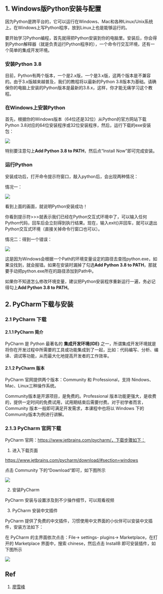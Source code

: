 ##  1. Windows版Python安装与配置    


因为Python是跨平台的，它可以运行在Windows、Mac和各种Linux/Unix系统上。在Windows上写Python程序，放到Linux上也是能够运行的。

要开始学习Python编程，首先就得把Python安装到你的电脑里。安装后，你会得到Python解释器（就是负责运行Python程序的），一个命令行交互环境，还有一个简单的集成开发环境。

### 安装Python 3.8
目前，Python有两个版本，一个是2.x版，一个是3.x版，这两个版本是不兼容的。由于3.x版越来越普及，我们的教程将以最新的Python 3.8版本为基础。请确保你的电脑上安装的Python版本是最新的3.8.x，这样，你才能无痛学习这个教程。


###  在Windows上安装Python
首先，根据你的Windows版本（64位还是32位）从Python的官方网站下载Python 3.8对应的64位安装程序或32位安装程序，然后，运行下载的exe安装包：   

![](https://ipic101-1253790954.cos.ap-beijing.myqcloud.com/2022-10-16-l.png)

特别要注意勾上**Add Python 3.8 to PATH**，然后点“Install Now”即可完成安装。  

###  运行Python
安装成功后，打开命令提示符窗口，敲入python后，会出现两种情况：

情况一：    

![](https://ipic101-1253790954.cos.ap-beijing.myqcloud.com/2022-10-16-Snip20221016_23.png)


看到上面的画面，就说明Python安装成功！

你看到提示符>>>就表示我们已经在Python交互式环境中了，可以输入任何Python代码，回车后会立刻得到执行结果。现在，输入exit()并回车，就可以退出Python交互式环境（直接关掉命令行窗口也可以）。

情况二：得到一个错误：  

![](https://ipic101-1253790954.cos.ap-beijing.myqcloud.com/2022-10-16-111040.jpg)  

这是因为Windows会根据一个Path的环境变量设定的路径去查找python.exe，如果没找到，就会报错。如果在安装时漏掉了勾选**Add Python 3.8 to PATH**，那就要手动把python.exe所在的路径添加到Path中。

如果你不知道怎么修改环境变量，建议把Python安装程序重新运行一遍，务必记得勾上**Add Python 3.8 to PATH**。  


##  2. PyCharm下载与安装  


###  2.1  PyCharm 下载

####  2.1.1  PyCharm 简介

PyCharm 是 Python 最著名的  **集成开发环境(IDE)**  之一，所谓集成开发环境就是将你在开发过程中所需要的工具或功能集成到了一起，比如：代码编写、分析、编译、调试等功能，从而最大化地提高开发者的工作效率。

####  2.1.2 PyCharm 版本

PyCharm 官网提供两个版本：Community 和 Professional，支持 Nindows、Mac、Linux三种操作系统。

Community版本是开源项目，是免费的。Professional 版本功能更强大，是收费的，提供一定时间的免费试用，试用期结束后需要付费。对于初学者而言，Community 版本一般即可满足开发需求，本课程中也将以 Windows 下的 Community版本为例进行讲解。

###  2.1.3 PyCharm 官网下载

PyCharm 官网：https://www.jetbrains.com/pycharm/，下载步骤如下：   

1. 进入下载页面

https://www.jetbrains.com/pycharm/download/#section=windows   

点击 Community 下的“Download“即可，如下图所示    

![](https://ipic101-1253790954.cos.ap-beijing.myqcloud.com/2022-10-18-Snip20221018_6.png)  


2. 安装PyCharm  

PyCharm 安装与设置涉及到不少操作细节，可以观看视频  



3. PyCharm 安装中文插件

PyCharm 提供了免费的中文插件，习惯使用中文界面的小伙伴可以安装中文插件，安装方法如下：

在 PyCharm 的主界面依次点击：File-> settings- plugins-> Marketplace，在打开的 Marketplace 界面中，搜索 chinese，然后点击 InstallB 即可安装插件，如下图所示    

![](https://ipic101-1253790954.cos.ap-beijing.myqcloud.com/2022-10-18-Snip20221018_7.png)













##  Ref  
1. [廖雪峰](https://www.liaoxuefeng.com/wiki/1016959663602400/1016959856222624)
